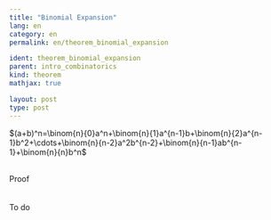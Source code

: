 ```yaml
---
title: "Binomial Expansion"
lang: en
category: en
permalink: en/theorem_binomial_expansion

ident: theorem_binomial_expansion
parent: intro_combinatorics
kind: theorem
mathjax: true

layout: post
type: post
---
```


<div>

$(a+b)^n=\binom{n}{0}a^n+\binom{n}{1}a^{n-1}b+\binom{n}{2}a^{n-1}b^2+\cdots+\binom{n}{n-2}a^2b^{n-2}+\binom{n}{n-1}ab^{n-1}+\binom{n}{n}b^n$<br><br>

<div class="bcblue boxdissap">
	Proof
</div><br><br>

<div class="dissap">
	To do
</div>

</div>


